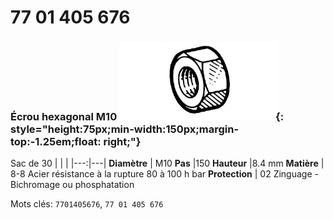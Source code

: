 # 77 01 405 676

### Écrou hexagonal M10 ![](../assets/images/parts/hex_bolt.png){: style="height:75px;min-width:150px;margin-top:-1.25em;float: right;"}

Sac de 30
|   |   |
|---:|---|
**Diamètre** | M10
**Pas** |150
**Hauteur** |8.4 mm
**Matière** | 8-8 Acier résistance à la rupture 80 à 100 h bar
**Protection** | 02 Zinguage - Bichromage ou phosphatation

Mots clés: `7701405676`, `77 01 405 676`
